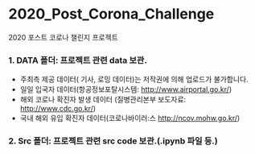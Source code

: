 # 2020_Post_Corona_Challenge
2020 포스트 코로나 챌린지 프로젝트

### 1. DATA 폴더: 프로젝트 관련 data 보관.  
- 주최측 제공 데이터( 기사, 로밍 데이터)는 저작권에 의해 업로드가 불가합니다.  
- 일일 입국자 데이터(항공정보포탈시스템: http://www.airportal.go.kr/)  
- 해외 코로나 확진자 발생 데이터 (질병관리본부 보도자료: http://www.cdc.go.kr/)  
- 국내 해외 유입 확진자 데이터(코로나바이러:스 http://ncov.mohw.go.kr/)

### 2. Src 폴더: 프로젝트 관련 src code 보관.(.ipynb 파일 등.)

